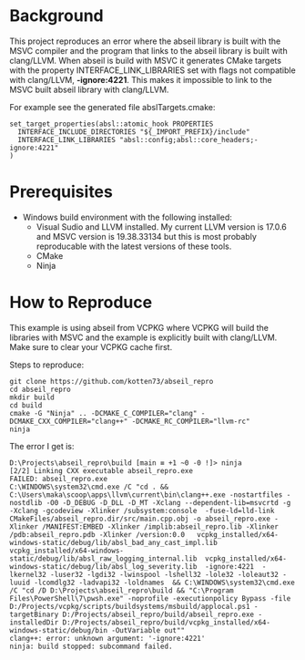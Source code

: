 # Background
This project reproduces an error where the abseil library is built with the MSVC compiler and the program that links to the abseil library is built with clang/LLVM.
When abseil is build with MSVC it generates CMake targets with the property INTERFACE_LINK_LIBRARIES set with flags not compatible with clang/LLVM, **-ignore:4221**.
This makes it impossible to link to the MSVC built abseil library with clang/LLVM.

For example see the generated file abslTargets.cmake:
```
set_target_properties(absl::atomic_hook PROPERTIES
  INTERFACE_INCLUDE_DIRECTORIES "${_IMPORT_PREFIX}/include"
  INTERFACE_LINK_LIBRARIES "absl::config;absl::core_headers;-ignore:4221"
)
```

# Prerequisites
* Windows build environment with the following installed:
  - Visual Sudio and LLVM installed. My current LLVM version is 17.0.6 and MSVC version is 19.38.33134 but this is most probably reproducable with the latest versions of these tools.
  - CMake
  - Ninja

# How to Reproduce
This example is using abseil from VCPKG where VCPKG will build the libraries with MSVC and the example is explicitly built with clang/LLVM.
Make sure to clear your VCPKG cache first.

Steps to reproduce:
```
git clone https://github.com/kotten73/abseil_repro
cd abseil_repro
mkdir build
cd build
cmake -G "Ninja" .. -DCMAKE_C_COMPILER="clang" -DCMAKE_CXX_COMPILER="clang++" -DCMAKE_RC_COMPILER="llvm-rc"
ninja
```
The error I get is:

```
D:\Projects\abseil_repro\build [main ≡ +1 ~0 -0 !]> ninja
[2/2] Linking CXX executable abseil_repro.exe
FAILED: abseil_repro.exe
C:\WINDOWS\system32\cmd.exe /C "cd . && C:\Users\maka\scoop\apps\llvm\current\bin\clang++.exe -nostartfiles -nostdlib -O0 -D_DEBUG -D_DLL -D_MT -Xclang --dependent-lib=msvcrtd -g -Xclang -gcodeview -Xlinker /subsystem:console  -fuse-ld=lld-link CMakeFiles/abseil_repro.dir/src/main.cpp.obj -o abseil_repro.exe -Xlinker /MANIFEST:EMBED -Xlinker /implib:abseil_repro.lib -Xlinker /pdb:abseil_repro.pdb -Xlinker /version:0.0   vcpkg_installed/x64-windows-static/debug/lib/absl_bad_any_cast_impl.lib  vcpkg_installed/x64-windows-static/debug/lib/absl_raw_logging_internal.lib  vcpkg_installed/x64-windows-static/debug/lib/absl_log_severity.lib  -ignore:4221  -lkernel32 -luser32 -lgdi32 -lwinspool -lshell32 -lole32 -loleaut32 -luuid -lcomdlg32 -ladvapi32 -loldnames  && C:\WINDOWS\system32\cmd.exe /C "cd /D D:\Projects\abseil_repro\build && "C:\Program Files\PowerShell\7\pwsh.exe" -noprofile -executionpolicy Bypass -file D:/Projects/vcpkg/scripts/buildsystems/msbuild/applocal.ps1 -targetBinary D:/Projects/abseil_repro/build/abseil_repro.exe -installedDir D:/Projects/abseil_repro/build/vcpkg_installed/x64-windows-static/debug/bin -OutVariable out""
clang++: error: unknown argument: '-ignore:4221'
ninja: build stopped: subcommand failed.
```


